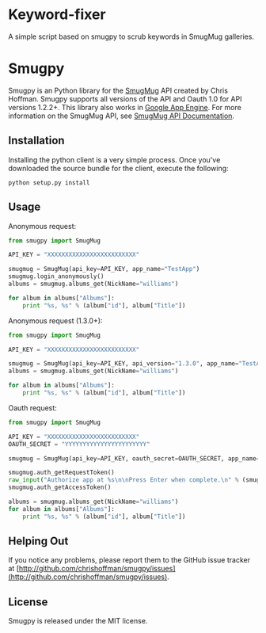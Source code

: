 Keyword-fixer
=============
A simple script based on smugpy to scrub keywords in SmugMug galleries.


Smugpy
======

Smugpy is an Python library for the [SmugMug](https://secure.smugmug.com/signup.mg?Coupon=2TqKwSOXw5HeU) API created by Chris Hoffman.  Smugpy supports all versions of the API and Oauth 1.0 for API versions 1.2.2+.  This library also works in [Google App Engine](http://code.google.com/appengine/).  For more information on the SmugMug API, see [SmugMug API Documentation](http://wiki.smugmug.net/display/API/).

Installation
------------
Installing the python client is a very simple process. Once you've downloaded the source bundle for the client, execute the following:

    python setup.py install

Usage
-----
Anonymous request:

```python
from smugpy import SmugMug

API_KEY = "XXXXXXXXXXXXXXXXXXXXXXXXX"

smugmug = SmugMug(api_key=API_KEY, app_name="TestApp")
smugmug.login_anonymously()
albums = smugmug.albums_get(NickName="williams")

for album in albums["Albums"]:
    print "%s, %s" % (album["id"], album["Title"])
```

Anonymous request (1.3.0+):

```python
from smugpy import SmugMug

API_KEY = "XXXXXXXXXXXXXXXXXXXXXXXXX"

smugmug = SmugMug(api_key=API_KEY, api_version="1.3.0", app_name="TestApp")
albums = smugmug.albums_get(NickName="williams")

for album in albums["Albums"]:
    print "%s, %s" % (album["id"], album["Title"])
```

Oauth request:

```python
from smugpy import SmugMug

API_KEY = "XXXXXXXXXXXXXXXXXXXXXXXXX"
OAUTH_SECRET = "YYYYYYYYYYYYYYYYYYYYYYY"

smugmug = SmugMug(api_key=API_KEY, oauth_secret=OAUTH_SECRET, app_name="TestApp")

smugmug.auth_getRequestToken()
raw_input("Authorize app at %s\n\nPress Enter when complete.\n" % (smugmug.authorize()))   
smugmug.auth_getAccessToken()

albums = smugmug.albums_get(NickName="williams")
for album in albums["Albums"]:
    print "%s, %s" % (album["id"], album["Title"])
```

Helping Out
-----------
If you notice any problems, please report them to the GitHub issue tracker at [http://github.com/chrishoffman/smugpy/issues](http://github.com/chrishoffman/smugpy/issues). 

License
-------
Smugpy is released under the MIT license.
